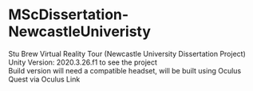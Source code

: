 # MScDissertation-NewcastleUniveristy
Stu Brew Virtual Reality Tour (Newcastle University Dissertation Project)<br />
Unity Version: 2020.3.26.f1 to see the project<br />
Build version will need a compatible headset, will be built using Oculus Quest via Oculus Link<br />
